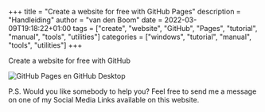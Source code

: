 +++
title = "Create a website for free with GitHub Pages"
description = "Handleiding"
author = "van den Boom"
date = 2022-03-09T19:18:22+01:00
tags = ["create", "website", "GitHub", "Pages", "tutorial", "manual", "tools", "utilities"]
categories = ["windows", "tutorial", "manual", "tools", "utilities"]
+++


Create a website for free with GitHub</br>

<img src="https://vandenboom.netlify.app/images/GitHub-Pages.png" alt="GitHub Pages en GitHub Desktop" /></br>

P.S. Would you like somebody to help you? Feel free to send me a message on one of my Social Media Links available on this website.</br>
